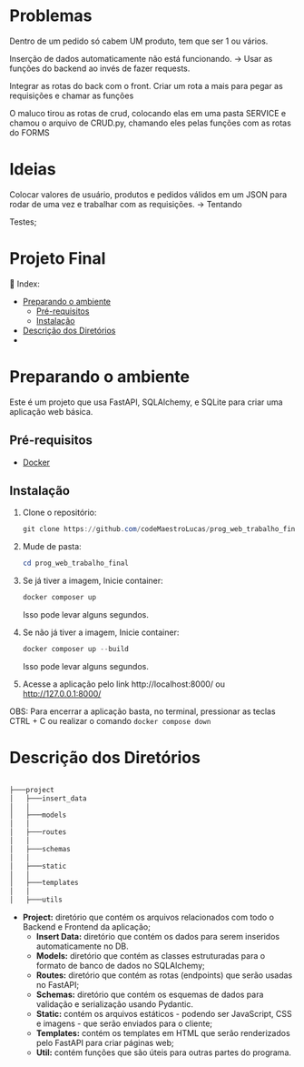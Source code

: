 # Problemas
Dentro de um pedido só cabem UM produto, tem que ser 1 ou vários.

Inserção de dados automaticamente não está funcionando. -> Usar as funções do
backend ao invés de fazer requests.

Integrar as rotas do back com o front. Criar um rota a mais para pegar as
requisições e chamar as funções

O maluco tirou as rotas de crud, colocando elas em uma pasta SERVICE e chamou o
arquivo de CRUD.py, chamando eles pelas funções com as rotas do FORMS

# Ideias
Colocar valores de usuário, produtos e pedidos válidos em um JSON para rodar de
uma vez e trabalhar com as requisições. -> Tentando

Testes;

# Projeto Final

<aside>
📎  Index:

- [Preparando o ambiente](#preparando-o-ambiente)
    - [Pré-requisitos](#pré-requisitos)
    - [Instalação](#instalação)
- [Descrição dos Diretórios](#descrição-dos-diretórios)
- [](#)
</aside>

# Preparando o ambiente

Este é um projeto que usa FastAPI, SQLAlchemy, e SQLite para criar uma aplicação web básica.

## Pré-requisitos

- [Docker](https://www.docker.com/)

## Instalação

1. Clone o repositório:
    
    ```powershell
    git clone https://github.com/codeMaestroLucas/prog_web_trabalho_final.git
    ```
    
2. Mude de pasta:
    
    ```powershell
    cd prog_web_trabalho_final
    ```
    
3. Se já tiver a imagem, Inicie container:
    ```powershell
    docker composer up
    ```

    Isso pode levar alguns segundos.

4. Se não já tiver a imagem, Inicie container:
    ```powershell
    docker composer up --build
    ```

    Isso pode levar alguns segundos.
        
    
4. Acesse a aplicação pelo link http://localhost:8000/ ou http://127.0.0.1:8000/
    
OBS: Para encerrar a aplicação basta, no terminal, pressionar as teclas CTRL + C
ou realizar o comando `docker compose down`

# Descrição dos Diretórios

```powershell

├───project
│   ├───insert_data
│   │
│   ├───models
│   │
│   ├───routes
│   │
│   ├───schemas
│   │
│   ├───static
│   │
│   ├───templates
│   │
│   ├───utils
```

- **Project:** diretório que contém os arquivos relacionados com todo o Backend
e Frontend da aplicação;
    - **Insert Data:** diretório que contém os dados para serem inseridos
automaticamente no DB.
    - **Models:** diretório que contém as classes estruturadas para o formato de
banco de dados no SQLAlchemy;
    - **Routes:** diretório que contém as rotas (endpoints) que serão usadas no
FastAPI;
    - **Schemas:** diretório que contém os esquemas de dados para validação e
serialização usando Pydantic.
    - **Static:** contém os arquivos estáticos - podendo ser JavaScript, CSS e
imagens - que serão enviados para o cliente;
    - **Templates:** contém os templates em HTML que serão renderizados pelo
FastAPI para criar páginas web;
    - **Util:** contém funções que são úteis para outras partes do programa.